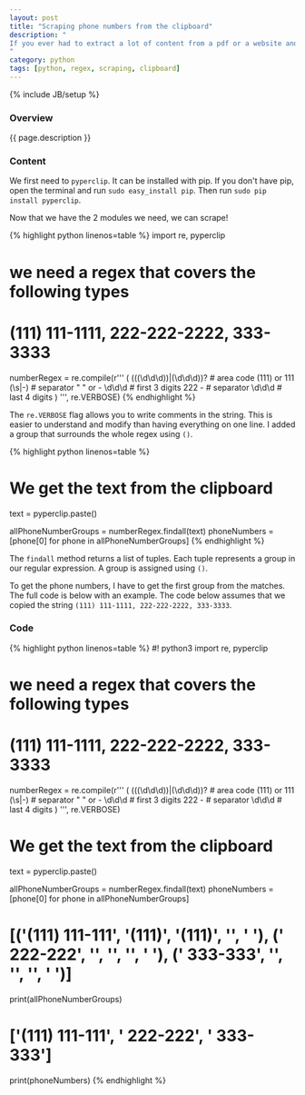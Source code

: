 ```yaml
---
layout: post
title: "Scraping phone numbers from the clipboard"
description: "
If you ever had to extract a lot of content from a pdf or a website and wanted a faster way to do it, this is it. In this post, I'm going to use python's [pyperclip](https://pypi.python.org/pypi/pyperclip) and [re](https://docs.python.org/2/library/re.html) modules to extract the phone numbers from some text that I've copied to the clipboard.
"
category: python
tags: [python, regex, scraping, clipboard]
---
```

{% include JB/setup %}

<!-- Overview -->
<h3>Overview</h3>

{{ page.description }}

<!-- Content -->
<h3>Content</h3>

We first need to `pyperclip`. It can be installed with pip. If you don't have pip, open the terminal and run `sudo easy_install pip`. Then run `sudo pip install pyperclip`.

Now that we have the 2 modules we need, we can scrape!

<!-- Code _______________________________________-->
{% highlight python linenos=table %}
import re, pyperclip

# we need a regex that covers the following types
# (111) 111-1111, 222-222-2222, 333-3333

numberRegex = re.compile(r'''
(
    ((\(\d\d\d\))|(\d\d\d))?    # area code  (111) or 111
    (\s|-)                      # separator  " " or -
    \d\d\d                      # first 3 digits 222
    -                           # separator
    \d\d\d                      # last 4 digits
)
''', re.VERBOSE) 
{% endhighlight %}
<!-- /Code ^^^^^^^^^^^^^^^^^^^^^^^^^^^^^^^^^^^^^^-->

The `re.VERBOSE` flag allows you to write comments in the string. This is easier to understand and modify than having everything on one line. I added a group that surrounds the whole regex using `()`.


<!-- Code _______________________________________-->
{% highlight python linenos=table %}
# We get the text from the clipboard
text = pyperclip.paste()

allPhoneNumberGroups = numberRegex.findall(text)
phoneNumbers = [phone[0] for phone in allPhoneNumberGroups]
{% endhighlight %}
<!-- /Code ^^^^^^^^^^^^^^^^^^^^^^^^^^^^^^^^^^^^^^-->


The `findall` method returns a list of tuples. Each tuple represents a group in our regular expression. A group is assigned using `()`.

To get the phone numbers, I have to get the first group from the matches. The full code is below with an example. The code below assumes that we copied the string `(111) 111-1111, 222-222-2222, 333-3333`.


<!-- Code -->
<h3>Code</h3>

<!-- Code _______________________________________-->
{% highlight python linenos=table %}
#! python3
import re, pyperclip

# we need a regex that covers the following types
# (111) 111-1111, 222-222-2222, 333-3333

numberRegex = re.compile(r'''
(
    ((\(\d\d\d\))|(\d\d\d))?    # area code  (111) or 111
    (\s|-)                      # separator  " " or -
    \d\d\d                      # first 3 digits 222
    -                           # separator
    \d\d\d                      # last 4 digits
)
''', re.VERBOSE)

# We get the text from the clipboard
text = pyperclip.paste()

allPhoneNumberGroups = numberRegex.findall(text)
phoneNumbers = [phone[0] for phone in allPhoneNumberGroups]

# [('(111) 111-111', '(111)', '(111)', '', ' '),    (' 222-222', '', '', '', ' '),     (' 333-333', '', '', '', ' ')]
print(allPhoneNumberGroups)

# ['(111) 111-111', ' 222-222', ' 333-333']
print(phoneNumbers)
{% endhighlight %}
<!-- /Code ^^^^^^^^^^^^^^^^^^^^^^^^^^^^^^^^^^^^^^-->